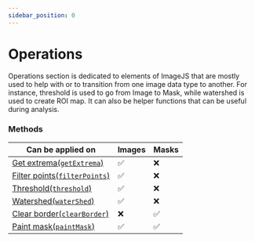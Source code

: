 ```yaml
---
sidebar_position: 0
---
```


# Operations

Operations section is dedicated to elements of ImageJS that are mostly used to help with or to transition from one image data type to another.
For instance, threshold is used to go from Image to Mask, while watershed is used to create ROI map. It can also be helper functions that can be useful during analysis.

### Methods

| Can be applied on                                                                   | Images   | Masks    |
| ----------------------------------------------------------------------------------- | -------- | -------- |
| [Get extrema(`getExtrema`)](./get-extrema.md 'internal link on getExtrema')         | &#9989;  | &#10060; |
| [Filter points(`filterPoints`)](./remove-points.md 'internal link on filterPoints') | &#9989;  | &#10060; |
| [Threshold(`threshold`)](./threshold.md 'internal link on threshold')               | &#9989;  | &#10060; |
| [Watershed(`waterShed`)](./watershed.md 'internal link on watershed')               | &#9989;  | &#10060; |
| [Clear border(`clearBorder`)](./clear-border.md 'internal link on clear border')    | &#10060; | &#9989;  |
| [Paint mask(`paintMask`)](./paint-mask.md 'internal link on paint mask')            | &#9989;  | &#9989;  |
